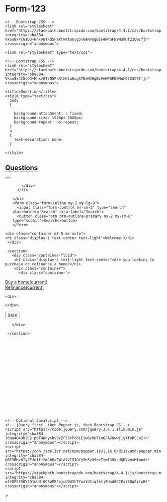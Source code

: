 # Form-123
<!doctype html>
<html lang="en">
  <head>
    <!-- Required meta tags -->
    <meta charset="utf-8">
    <meta name="viewport" content="width=device-width, initial-scale=1, shrink-to-fit=no">

    <!-- Bootstrap CSS -->
    <link rel="stylesheet" href="https://stackpath.bootstrapcdn.com/bootstrap/4.4.1/css/bootstrap.min.css" integrity="sha384-Vkoo8x4CGsO3+Hhxv8T/Q5PaXtkKtu6ug5TOeNV6gBiFeWPGFN9MuhOf23Q9Ifjh" crossorigin="anonymous">

    <link rel="stylesheet" type="text/css">
<html lang="en">
  <head>
    <!-- Required meta tags -->
    <meta charset="utf-8">
    <meta name="viewport" content="width=device-width, initial-scale=1, shrink-to-fit=no">

    <!-- Bootstrap CSS -->
    <link rel="stylesheet" href="https://stackpath.bootstrapcdn.com/bootstrap/4.4.1/css/bootstrap.min.css" integrity="sha384-Vkoo8x4CGsO3+Hhxv8T/Q5PaXtkKtu6ug5TOeNV6gBiFeWPGFN9MuhOf23Q9Ifjh" crossorigin="anonymous">

    <title>Question</title>
    <style type="text/css">
      body
      {
        
        background-attachment: : fixed;
        background-size: 1920px 1080px;
        background-repeat: no-repeat;
      }
      a
      {
        text-decoration: none;
      }

    </style>
  </head>
  <body background="lap.jpg">
    <nav class="navbar navbar-expand-lg navbar-dark bg-dark">
  <a class="navbar-brand" href="#"><h1 class="display-4">Questions</h1></a>
  <button class="navbar-toggler" type="button" data-toggle="collapse" data-target="#navbarSupportedContent" aria-controls="navbarSupportedContent" aria-expanded="false" aria-label="Toggle navigation">
    <span class="navbar-toggler-icon"></span>
  </button>

  <div class="collapse navbar-collapse" id="navbarSupportedContent">
    <ul class="navbar-nav mr-auto">
    

      
        </div>
      </li>
      
    </ul>
    <form class="form-inline my-2 my-lg-0">
      <input class="form-control mr-sm-2" type="search" placeholder="Search" aria-label="Search">
      <button class="btn btn-outline-primary my-2 my-sm-0" type="submit">Search</button>
    </form>
  </div>
</nav>

    <div class="container mt-5 mr-auto">
    <h1 class="display-1 text-center text-light">Welcome!</h1>
     </div>

     <section>
       <div class="container-fluid">
        <h1 class="display-4 text-light text-center">Are you looking to purchase or refinance a home?</h1>
        <div class="container">
          <div class="container">
  <div class="row">
    <div class="col btn btn-outline-primary text-light mb-5  display-4 mt-3 mr-2"><a class="nav-link text-light" href="q2.html">Buy a home<span class="sr-only">(current)</span></a></div>
    <div class="col btn btn-outline-primary text-light mb-5  display-4 mt-3 mr-2"><a class="nav-link text-light" href="#">Refinance<span class="sr-only">(current)</span></a></div>

    <div>
      
    </div>

    
  </div>
  <div class="mr-5 text-center ">
  <button type="button" class=" btn btn-outline-danger btn-lg text-center ml-5"><a href="q1.html"><a class="text-light" href="q1.html">Back</a></button>
  </div>
       </div>

</div>
 
</div>
         
       </div>

     </section>
    


















    <!-- Optional JavaScript -->
    <!-- jQuery first, then Popper.js, then Bootstrap JS -->
    <script src="https://code.jquery.com/jquery-3.4.1.slim.min.js" integrity="sha384-J6qa4849blE2+poT4WnyKhv5vZF5SrPo0iEjwBvKU7imGFAV0wwj1yYfoRSJoZ+n" crossorigin="anonymous"></script>
    <script src="https://cdn.jsdelivr.net/npm/popper.js@1.16.0/dist/umd/popper.min.js" integrity="sha384-Q6E9RHvbIyZFJoft+2mJbHaEWldlvI9IOYy5n3zV9zzTtmI3UksdQRVvoxMfooAo" crossorigin="anonymous"></script>
    <script src="https://stackpath.bootstrapcdn.com/bootstrap/4.4.1/js/bootstrap.min.js" integrity="sha384-wfSDF2E50Y2D1uUdj0O3uMBJnjuUD4Ih7YwaYd1iqfktj0Uod8GCExl3Og8ifwB6" crossorigin="anonymous"></script>
  </body>
</html>>

